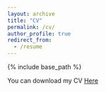 ```yaml
---
layout: archive
title: "CV"
permalink: /cv/
author_profile: true
redirect_from:
  - /resume
---
```


{% include base_path %}

You can download my CV [Here](https://hassan-fawaz.github.io/files/cv.pdf)
